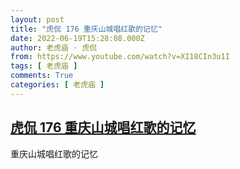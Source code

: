 ```yaml
---
layout: post
title: "虎侃 176 重庆山城唱红歌的记忆"
date: 2022-06-19T15:28:08.000Z
author: 老虎庙 · 虎侃
from: https://www.youtube.com/watch?v=XI18CIn3u1I
tags: [ 老虎庙 ]
comments: True
categories: [ 老虎庙 ]
---
```

<!--1655652488000-->
[虎侃 176 重庆山城唱红歌的记忆](https://www.youtube.com/watch?v=XI18CIn3u1I)
------

<div>
重庆山城唱红歌的记忆
</div>
